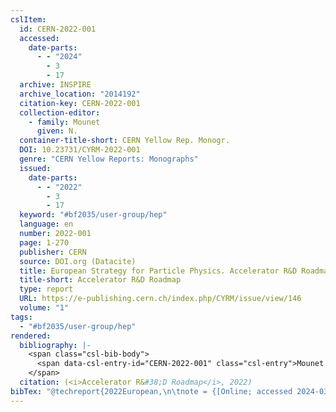 ```yaml
---
cslItem:
  id: CERN-2022-001
  accessed:
    date-parts:
      - - "2024"
        - 3
        - 17
  archive: INSPIRE
  archive_location: "2014192"
  citation-key: CERN-2022-001
  collection-editor:
    - family: Mounet
      given: N.
  container-title-short: CERN Yellow Rep. Monogr.
  DOI: 10.23731/CYRM-2022-001
  genre: "CERN Yellow Reports: Monographs"
  issued:
    date-parts:
      - - "2022"
        - 3
        - 17
  keyword: "#bf2035/user-group/hep"
  language: en
  number: 2022-001
  page: 1-270
  publisher: CERN
  source: DOI.org (Datacite)
  title: European Strategy for Particle Physics. Accelerator R&D Roadmap
  title-short: Accelerator R&D Roadmap
  type: report
  URL: https://e-publishing.cern.ch/index.php/CYRM/issue/view/146
  volume: "1"
tags:
  - "#bf2035/user-group/hep"
rendered:
  bibliography: |-
    <span class="csl-bib-body">
      <span data-csl-entry-id="CERN-2022-001" class="csl-entry">Mounet (Hrsg.). <span class='date-bib'>(2022)</span>. <span class='title'><i><b><span style="font-style:normal;">European Strategy for Particle Physics. Accelerator R&#38;D Roadmap</span></b></i></span> (2014192; CERN Yellow Reports: Monographs Nr. 2022–001; Bd. 1, S. 1–270). CERN; INSPIRE. <span class='URL'><a href='https://doi.org/10.23731/CYRM-2022-001'>LINK</a></span></span>
    </span>
  citation: (<i>Accelerator R&#38;D Roadmap</i>, 2022)
bibTex: "@techreport{2022European,\n\tnote = {[Online; accessed 2024-03-17]},\n\tyear = {2022},\n\tmonth = {mar 17},\n\tnumber = {2022-001},\n\tpages = {1--270},\n\tinstitution = {CERN},\n\ttitle = {European {Strategy} for {Particle} {Physics}. {Accelerator} {R}&{D} {Roadmap}},\n\ttype = {CERN {Yellow} {Reports}: Monographs},\n\tvolume = {1},\n}\n\n"
---
```

